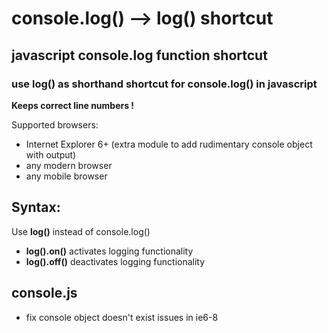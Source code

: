# console.log() --> log() shortcut

## javascript console.log function shortcut
### use log() as shorthand shortcut for console.log() in javascript

**Keeps correct line numbers !**

Supported browsers:
- Internet Explorer 6+
  (extra module to add rudimentary console object with output)
- any modern browser
- any mobile browser


## Syntax:
Use **log()** instead of console.log()

- **log().on()**   activates logging functionality
- **log().off()**  deactivates logging functionality


## console.js
- fix console object doesn't exist issues in ie6-8
